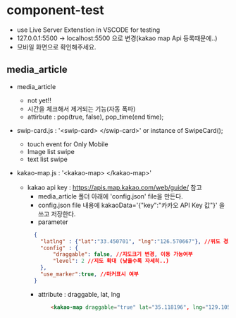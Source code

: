 # component-test
- use Live Server Extenstion in VSCODE for testing
- 127.0.0.1:5500 -> localhost:5500 으로 변경(kakao map Api 등록때문에..)
- 모바일 화면으로 확인해주세요.

## media_article
- media_article
    - not yet!!
    - 시간을 체크해서 제거되는 기능(자동 폭파)
    - attirbute : pop(true, false), pop_time(end time);
- swip-card.js : '\<swip-card> \</swip-card>' or instance of SwipeCard();
    - touch event for Only Mobile
    - Image list swipe
    - text list swipe

- kakao-map.js : '\<kakao-map> \</kakao-map>'
    - kakao api key : https://apis.map.kakao.com/web/guide/ 참고
        - media_article 폴더 아래에 'config.json' file을 만든다.
        - config.json file 내용에 kakaoData='{"key":"카카오 API Key 값"}' 을 쓰고 저장한다.
        - parameter
        ```json
          { 
            "latlng" : {"lat":"33.450701", "lng":"126.570667"}, //위도 경도
            "config" : {
                "draggable": false, //지도크기 변경, 이동 가능여부
                "level": 2 //지도 확대 (낮을수록 자세히..)
            },
            "use_marker":true, //마커표시 여부
          }
        ```
        - attribute : draggable, lat, lng
            ```html
                <kakao-map draggable="true" lat="35.118196", lng="129.105920" ></kakao-map>
            ```
